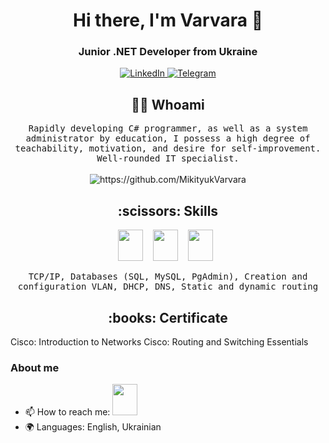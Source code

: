 <div id="header" align="center">
    <h1>Hi there, I'm Varvara 👋 </h1>
    <h3>Junior .NET Developer from Ukraine</h3>
</div>

 <div id="socials" align="center">
    <a href="[linkedin-url](https://ua.linkedin.com/in/barbara-mikityuk-2a824b199)">
    <img src="https://img.shields.io/badge/LinkedIn-blue?style=for-the-badge&logo=linkedin&logoColor=white" alt="LinkedIn"/>
  </a>
    <a href="[telegram-url](https://t.me/mikityuk_cl)">
    <img src="https://img.shields.io/badge/Telegram-blue?style=for-the-badge&logo=telegram&logoColor=white" alt="Telegram"/>
  </a>
</div>

<h2 align="center"> 👨‍💻 Whoami</h2>
<p align="center">
  <samp>Rapidly developing C# programmer, as well as a system administrator by education, I possess a high degree of teachability, motivation, and desire for self-improvement. Well-rounded IT specialist.
  </samp>
  <br> <br>
  <img src="https://komarev.com/ghpvc/?username=MikityukVarvara" alt="https://github.com/MikityukVarvara" />
</p>

<h2 align="center"> :scissors: Skills</h2>
<p align="center">
   <img src="https://cdn.jsdelivr.net/gh/devicons/devicon/icons/csharp/csharp-original.svg" width="40" height="50"/>&nbsp;&nbsp;&nbsp;
   <img src="https://cdn.jsdelivr.net/gh/devicons/devicon/icons/postgresql/postgresql-original.svg" width="40" height="50"/>&nbsp;&nbsp;&nbsp;
  <img src="https://cdn.jsdelivr.net/gh/devicons/devicon/icons/visualstudio/visualstudio-plain.svg" width="40" height="50" />&nbsp;&nbsp;
    
</p>
<p align="center">
<samp>TCP/IP, Databases (SQL, MySQL, PgAdmin), Creation and configuration VLAN, DHCP, DNS, Static and dynamic routing</samp>
</p>

<h2 align="center">:books: Certificate</h2>
Cisco: Introduction to Networks  
Cisco: Routing and Switching Essentials       

### About me
- 📫 How to reach me:  <img src="https://cdn.jsdelivr.net/gh/devicons/devicon/icons/linkedin/linkedin-original.svg" width="40" height="50" />
- 🌍 Languages: English, Ukrainian


  
 <div id="stat" align="center">
    <img src="http://github-profile-summary-cards.vercel.app/api/cards/profile-details?username=MikityukVarvara&theme=algolia" alt=""/>
   </div>       
               
                  
